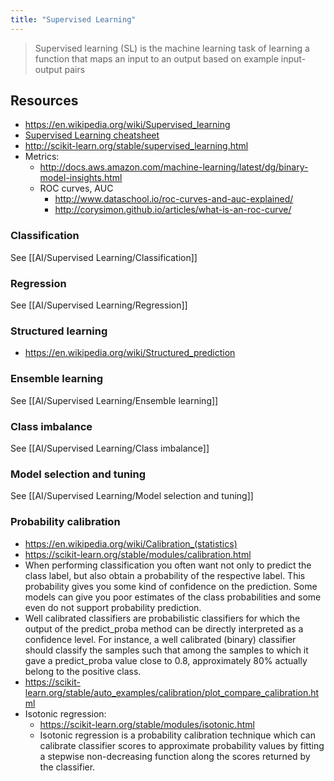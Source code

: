 ```yaml
---
title: "Supervised Learning"
---
```


> Supervised learning (SL) is the machine learning task of learning a function that maps an input to an output based on example input-output pairs

## Resources
- https://en.wikipedia.org/wiki/Supervised_learning
- [Supervised Learning cheatsheet](https://stanford.edu/~shervine/teaching/cs-229/cheatsheet-supervised-learning)
- http://scikit-learn.org/stable/supervised_learning.html
- Metrics:
	- http://docs.aws.amazon.com/machine-learning/latest/dg/binary-model-insights.html
	- ROC curves, AUC
		- http://www.dataschool.io/roc-curves-and-auc-explained/
		- http://corysimon.github.io/articles/what-is-an-roc-curve/


### Classification
See [[AI/Supervised Learning/Classification]]

### Regression
See [[AI/Supervised Learning/Regression]]

### Structured learning
- https://en.wikipedia.org/wiki/Structured_prediction

### Ensemble learning
See [[AI/Supervised Learning/Ensemble learning]]

### Class imbalance
See [[AI/Supervised Learning/Class imbalance]]

### Model selection and tuning
See [[AI/Supervised Learning/Model selection and tuning]]

### Probability calibration
- https://en.wikipedia.org/wiki/Calibration_(statistics)
- https://scikit-learn.org/stable/modules/calibration.html
- When performing classification you often want not only to predict the class label, but also obtain a probability of the respective label. This probability gives you some kind of confidence on the prediction. Some models can give you poor estimates of the class probabilities and some even do not support probability prediction. 
- Well calibrated classifiers are probabilistic classifiers for which the output of the predict_proba method can be directly interpreted as a confidence level. For instance, a well calibrated (binary) classifier should classify the samples such that among the samples to which it gave a predict_proba value close to 0.8, approximately 80% actually belong to the positive class.
- https://scikit-learn.org/stable/auto_examples/calibration/plot_compare_calibration.html
- Isotonic regression: 
	- https://scikit-learn.org/stable/modules/isotonic.html
	- Isotonic regression is a probability calibration technique which can calibrate classifier scores to approximate probability values by fitting a stepwise non-decreasing function along the scores returned by the classifier.
